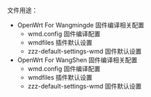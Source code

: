 文件用途：
- OpenWrt For Wangmingde 固件编译相关配置
	- wmd.config 				固件编译配置
	- wmdfiles				插件默认设置
	- zzz-default-settings-wmd		固件默认设置
- OpenWrt For WangShen 固件编译相关配置
	- wmd.config 				固件编译配置
	- wmdfiles				插件默认设置
	- zzz-default-settings-wmd		固件默认设置
